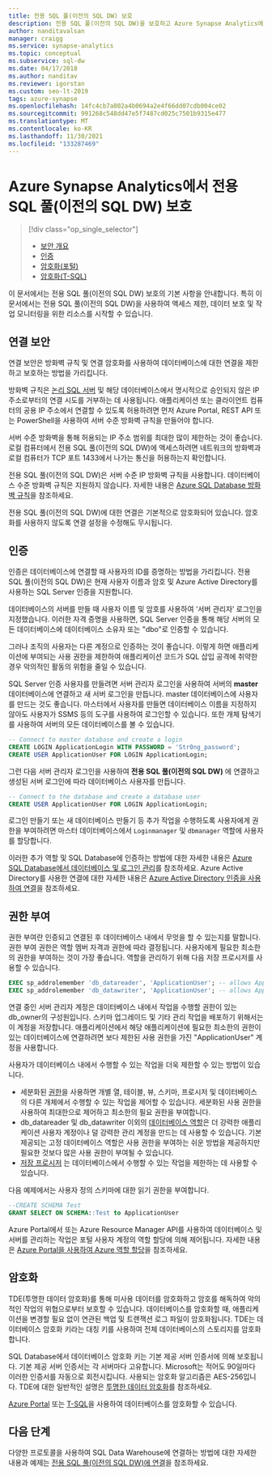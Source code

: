 ```yaml
---
title: 전용 SQL 풀(이전의 SQL DW) 보호
description: 전용 SQL 풀(이전의 SQL DW)을 보호하고 Azure Synapse Analytics에서 솔루션을 개발하기 위한 팁입니다.
author: nanditavalsan
manager: craigg
ms.service: synapse-analytics
ms.topic: conceptual
ms.subservice: sql-dw
ms.date: 04/17/2018
ms.author: nanditav
ms.reviewer: igorstan
ms.custom: seo-lt-2019
tags: azure-synapse
ms.openlocfilehash: 14fc4cb7a802a4b0694a2e4f66dd07cdb004ce02
ms.sourcegitcommit: 991268c548dd47e5f7487cd025c7501b9315e477
ms.translationtype: MT
ms.contentlocale: ko-KR
ms.lasthandoff: 11/30/2021
ms.locfileid: "133287469"
---
```

# <a name="secure-a-dedicated-sql-pool-formerly-sql-dw-in-azure-synapse-analytics"></a>Azure Synapse Analytics에서 전용 SQL 풀(이전의 SQL DW) 보호

> [!div class="op_single_selector"]
>
> * [보안 개요](sql-data-warehouse-overview-manage-security.md)
> * [인증](sql-data-warehouse-authentication.md)
> * [암호화(포털)](sql-data-warehouse-encryption-tde.md)
> * [암호화(T-SQL)](sql-data-warehouse-encryption-tde-tsql.md)

이 문서에서는 전용 SQL 풀(이전의 SQL DW) 보호의 기본 사항을 안내합니다. 특히 이 문서에서는 전용 SQL 풀(이전의 SQL DW)을 사용하여 액세스 제한, 데이터 보호 및 작업 모니터링을 위한 리소스를 시작할 수 있습니다.

## <a name="connection-security"></a>연결 보안

연결 보안은 방화벽 규칙 및 연결 암호화를 사용하여 데이터베이스에 대한 연결을 제한하고 보호하는 방법을 가리킵니다.

방화벽 규칙은 [논리 SQL 서버](../../azure-sql/database/logical-servers.md) 및 해당 데이터베이스에서 명시적으로 승인되지 않은 IP 주소로부터의 연결 시도를 거부하는 데 사용됩니다. 애플리케이션 또는 클라이언트 컴퓨터의 공용 IP 주소에서 연결할 수 있도록 허용하려면 먼저 Azure Portal, REST API 또는 PowerShell을 사용하여 서버 수준 방화벽 규칙을 만들어야 합니다.

서버 수준 방화벽을 통해 허용되는 IP 주소 범위를 최대한 많이 제한하는 것이 좋습니다.  로컬 컴퓨터에서 전용 SQL 풀(이전의 SQL DW)에 액세스하려면 네트워크의 방화벽과 로컬 컴퓨터가 TCP 포트 1433에서 나가는 통신을 허용하는지 확인합니다.  

전용 SQL 풀(이전의 SQL DW)은 서버 수준 IP 방화벽 규칙을 사용합니다. 데이터베이스 수준 방화벽 규칙은 지원하지 않습니다. 자세한 내용은 [Azure SQL Database 방화벽 규칙](../../azure-sql/database/firewall-configure.md?toc=/azure/synapse-analytics/sql-data-warehouse/toc.json&bc=/azure/synapse-analytics/sql-data-warehouse/breadcrumb/toc.json)을 참조하세요.

전용 SQL 풀(이전의 SQL DW)에 대한 연결은 기본적으로 암호화되어 있습니다.  암호화를 사용하지 않도록 연결 설정을 수정해도 무시됩니다.

## <a name="authentication"></a>인증

인증은 데이터베이스에 연결할 때 사용자의 ID를 증명하는 방법을 가리킵니다. 전용 SQL 풀(이전의 SQL DW)은 현재 사용자 이름과 암호 및 Azure Active Directory를 사용하는 SQL Server 인증을 지원합니다.

데이터베이스의 서버를 만들 때 사용자 이름 및 암호를 사용하여 ‘서버 관리자’ 로그인을 지정했습니다. 이러한 자격 증명을 사용하면, SQL Server 인증을 통해 해당 서버의 모든 데이터베이스에 데이터베이스 소유자 또는 "dbo"로 인증할 수 있습니다.

그러나 조직의 사용자는 다른 계정으로 인증하는 것이 좋습니다. 이렇게 하면 애플리케이션에 부여되는 사용 권한을 제한하여 애플리케이션 코드가 SQL 삽입 공격에 취약한 경우 악의적인 활동의 위험을 줄일 수 있습니다.

SQL Server 인증 사용자를 만들려면 서버 관리자 로그인을 사용하여 서버의 **master** 데이터베이스에 연결하고 새 서버 로그인을 만듭니다.  master 데이터베이스에 사용자를 만드는 것도 좋습니다. 마스터에서 사용자를 만들면 데이터베이스 이름을 지정하지 않아도 사용자가 SSMS 등의 도구를 사용하여 로그인할 수 있습니다.  또한 개체 탐색기를 사용하여 서버의 모든 데이터베이스를 볼 수 있습니다.

```sql
-- Connect to master database and create a login
CREATE LOGIN ApplicationLogin WITH PASSWORD = 'Str0ng_password';
CREATE USER ApplicationUser FOR LOGIN ApplicationLogin;
```

그런 다음 서버 관리자 로그인을 사용하여 **전용 SQL 풀(이전의 SQL DW)** 에 연결하고 생성된 서버 로그인에 따라 데이터베이스 사용자를 만듭니다.

```sql
-- Connect to the database and create a database user
CREATE USER ApplicationUser FOR LOGIN ApplicationLogin;
```

로그인 만들기 또는 새 데이터베이스 만들기 등 추가 작업을 수행하도록 사용자에게 권한을 부여하려면 마스터 데이터베이스에서 `Loginmanager` 및 `dbmanager` 역할에 사용자를 할당합니다.

이러한 추가 역할 및 SQL Database에 인증하는 방법에 대한 자세한 내용은 [Azure SQL Database에서 데이터베이스 및 로그인 관리](../../azure-sql/database/logins-create-manage.md?toc=/azure/synapse-analytics/sql-data-warehouse/toc.json&bc=/azure/synapse-analytics/sql-data-warehouse/breadcrumb/toc.json)를 참조하세요.  Azure Active Directory를 사용한 연결에 대한 자세한 내용은 [Azure Active Directory 인증을 사용하여 연결](sql-data-warehouse-authentication.md)을 참조하세요.

## <a name="authorization"></a>권한 부여

권한 부여란 인증되고 연결된 후 데이터베이스 내에서 무엇을 할 수 있는지를 말합니다. 권한 부여 권한은 역할 멤버 자격과 권한에 따라 결정됩니다. 사용자에게 필요한 최소한의 권한을 부여하는 것이 가장 좋습니다. 역할을 관리하기 위해 다음 저장 프로시저를 사용할 수 있습니다.

```sql
EXEC sp_addrolemember 'db_datareader', 'ApplicationUser'; -- allows ApplicationUser to read data
EXEC sp_addrolemember 'db_datawriter', 'ApplicationUser'; -- allows ApplicationUser to write data
```

연결 중인 서버 관리자 계정은 데이터베이스 내에서 작업을 수행할 권한이 있는 db_owner의 구성원입니다. 스키마 업그레이드 및 기타 관리 작업을 배포하기 위해서는 이 계정을 저장합니다. 애플리케이션에서 해당 애플리케이션에 필요한 최소한의 권한이 있는 데이터베이스에 연결하려면 보다 제한된 사용 권한을 가진 "ApplicationUser" 계정을 사용합니다.

사용자가 데이터베이스 내에서 수행할 수 있는 작업을 더욱 제한할 수 있는 방법이 있습니다.

* 세분화된 [권한](/sql/relational-databases/security/permissions-database-engine?toc=/azure/synapse-analytics/sql-data-warehouse/toc.json&bc=/azure/synapse-analytics/sql-data-warehouse/breadcrumb/toc.json&view=azure-sqldw-latest&preserve-view=true)을 사용하면 개별 열, 테이블, 뷰, 스키마, 프로시저 및 데이터베이스의 다른 개체에서 수행할 수 있는 작업을 제어할 수 있습니다. 세분화된 사용 권한을 사용하여 최대한으로 제어하고 최소한의 필요 권한을 부여합니다.
* db_datareader 및 db_datawriter 이외의 [데이터베이스 역할](/sql/relational-databases/security/authentication-access/database-level-roles?toc=/azure/synapse-analytics/sql-data-warehouse/toc.json&bc=/azure/synapse-analytics/sql-data-warehouse/breadcrumb/toc.json&view=azure-sqldw-latest&preserve-view=true)은 더 강력한 애플리케이션 사용자 계정이나 덜 강력한 관리 계정을 만드는 데 사용할 수 있습니다. 기본 제공되는 고정 데이터베이스 역할은 사용 권한을 부여하는 쉬운 방법을 제공하지만 필요한 것보다 많은 사용 권한이 부여될 수 있습니다.
* [저장 프로시저](/sql/relational-databases/stored-procedures/stored-procedures-database-engine?toc=/azure/synapse-analytics/sql-data-warehouse/toc.json&bc=/azure/synapse-analytics/sql-data-warehouse/breadcrumb/toc.json&view=azure-sqldw-latest&preserve-view=true) 는 데이터베이스에서 수행할 수 있는 작업을 제한하는 데 사용할 수 있습니다.

다음 예제에서는 사용자 정의 스키마에 대한 읽기 권한을 부여합니다.

```sql
--CREATE SCHEMA Test
GRANT SELECT ON SCHEMA::Test to ApplicationUser
```

Azure Portal에서 또는 Azure Resource Manager API를 사용하여 데이터베이스 및 서버를 관리하는 작업은 포털 사용자 계정의 역할 할당에 의해 제어됩니다. 자세한 내용은 [Azure Portal을 사용하여 Azure 역할 할당](../../role-based-access-control/role-assignments-portal.md?toc=/azure/synapse-analytics/sql-data-warehouse/toc.json&bc=/azure/synapse-analytics/sql-data-warehouse/breadcrumb/toc.json)을 참조하세요.

## <a name="encryption"></a>암호화

TDE(투명한 데이터 암호화)를 통해 미사용 데이터를 암호화하고 암호를 해독하여 악의적인 작업의 위협으로부터 보호할 수 있습니다. 데이터베이스를 암호화할 때, 애플리케이션을 변경할 필요 없이 연관된 백업 및 트랜잭션 로그 파일이 암호화됩니다. TDE는 데이터베이스 암호화 키라는 대칭 키를 사용하여 전체 데이터베이스의 스토리지를 암호화합니다.

SQL Database에서 데이터베이스 암호화 키는 기본 제공 서버 인증서에 의해 보호됩니다. 기본 제공 서버 인증서는 각 서버마다 고유합니다. Microsoft는 적어도 90일마다 이러한 인증서를 자동으로 회전시킵니다. 사용되는 암호화 알고리즘은 AES-256입니다. TDE에 대한 일반적인 설명은 [투명한 데이터 암호화](/sql/relational-databases/security/encryption/transparent-data-encryption?toc=/azure/synapse-analytics/sql-data-warehouse/toc.json&bc=/azure/synapse-analytics/sql-data-warehouse/breadcrumb/toc.json&view=azure-sqldw-latest&preserve-view=true)를 참조하세요.

[Azure Portal](sql-data-warehouse-encryption-tde.md) 또는 [T-SQL](sql-data-warehouse-encryption-tde-tsql.md)을 사용하여 데이터베이스를 암호화할 수 있습니다.

## <a name="next-steps"></a>다음 단계

다양한 프로토콜을 사용하여 SQL Data Warehouse에 연결하는 방법에 대한 자세한 내용과 예제는 [전용 SQL 풀(이전의 SQL DW)에 연결](sql-data-warehouse-connect-overview.md)을 참조하세요.
